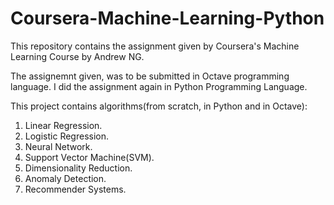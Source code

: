 # Coursera-Machine-Learning-Python

This repository contains the assignment given by Coursera's Machine Learning Course by Andrew NG.

The assignemnt given, was to be submitted in Octave programming language.
I did the assignment again in Python Programming Language.

This project contains algorithms(from scratch, in Python and in Octave):
1) Linear Regression.
2) Logistic Regression.
3) Neural Network.
4) Support Vector Machine(SVM).
5) Dimensionality Reduction.
6) Anomaly Detection.
7) Recommender Systems.


